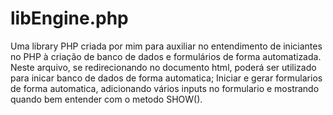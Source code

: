 # libEngine.php
Uma library PHP criada por mim para auxiliar no entendimento de iniciantes no PHP à criação de banco de dados e formulários de forma automatizada.
Neste arquivo, se redirecionando no documento html, poderá ser utilizado para inicar banco de dados de forma automatica;
Iniciar e gerar formularios de forma automatica, adicionando vários inputs no formulario e mostrando quando bem entender com o metodo SHOW().
